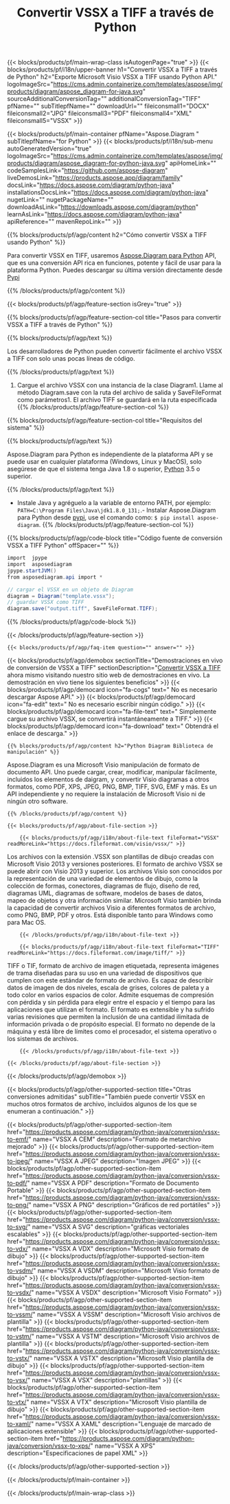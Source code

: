 ﻿---
title: Convertir VSSX a TIFF a través de Python 
weight: 1960
url: /es/python-java/conversion/vssx-to-tiff/ 
description: Ejemplo de código de conversión Python para formato VSSX a archivo TIFF. Utilice este código de ejemplo para convertir VSSX a TIFF dentro de cualquier aplicación basada en Python.
---
{{< blocks/products/pf/main-wrap-class isAutogenPage="true" >}}
{{< blocks/products/pf/i18n/upper-banner h1="Convertir VSSX a TIFF a través de Python" h2="Exporte Microsoft Visio VSSX a TIFF usando Python API." logoImageSrc="https://cms.admin.containerize.com/templates/aspose/img/products/diagram/aspose_diagram-for-java.svg" sourceAdditionalConversionTag="" additionalConversionTag="TIFF" pfName="" subTitlepfName="" downloadUrl="" fileiconsmall1="DOCX" fileiconsmall2="JPG" fileiconsmall3="PDF" fileiconsmall4="XML" fileiconsmall5="VSSX" >}}

{{< blocks/products/pf/main-container pfName="Aspose.Diagram " subTitlepfName="for Python" >}}
{{< blocks/products/pf/i18n/sub-menu autoGeneratedVersion="true" logoImageSrc="https://cms.admin.containerize.com/templates/aspose/img/products/diagram/aspose_diagram-for-python-java.svg" apiHomeLink="" codeSamplesLink="https://github.com/aspose-diagram" liveDemosLink="https://products.aspose.app/diagram/family" docsLink="https://docs.aspose.com/diagram/python-java" installationsDocsLink="https://docs.aspose.com/diagram/python-java" nugetLink="" nugetPackageName="" downloadAsLink="https://downloads.aspose.com/diagram/python" learnAsLink="https://docs.aspose.com/diagram/python-java" apiReference="" mavenRepoLink="" >}}

{{% blocks/products/pf/agp/content h2="Cómo convertir VSSX a TIFF usando Python" %}}

 Para convertir VSSX en TIFF, usaremos
 [Aspose.Diagram para Python](https://products.aspose.com/diagram/python-java/) 
 API, que es una conversión API rica en funciones, potente y fácil de usar para la plataforma Python. Puedes descargar su última versión directamente desde
 [Pypi](https://pypi.org/project/aspose-diagram/) 

{{% /blocks/products/pf/agp/content %}}

{{< blocks/products/pf/agp/feature-section isGrey="true" >}}

{{% blocks/products/pf/agp/feature-section-col title="Pasos para convertir VSSX a TIFF a través de Python" %}}

{{% blocks/products/pf/agp/text %}}

 Los desarrolladores de Python pueden convertir fácilmente el archivo VSSX a TIFF con solo unas pocas líneas de código.

{{% /blocks/products/pf/agp/text %}}

1. Cargue el archivo VSSX con una instancia de la clase Diagram1. Llame al método Diagram.save con la ruta del archivo de salida y SaveFileFormat como parámetros1. El archivo TIFF se guardará en la ruta especificada
{{% /blocks/products/pf/agp/feature-section-col %}}

{{% blocks/products/pf/agp/feature-section-col title="Requisitos del sistema" %}}

{{% blocks/products/pf/agp/text %}}

 Aspose.Diagram para Python es independiente de la plataforma API y se puede usar en cualquier plataforma (Windows, Linux y MacOS), solo asegúrese de que el sistema tenga Java 1.8 o superior, [Python](https://www.python.org/downloads/) 3.5 o superior. 
 
{{% /blocks/products/pf/agp/text %}}

- Instale Java y agréguelo a la variable de entorno PATH, por ejemplo: <code>PATH=C:\Program Files\Java\jdk1.8.0_131;</code>.- Instalar Aspose.Diagram para Python desde <a href="https://pypi.org/project/aspose-diagram/">pypi</a>, use el comando como: <code>$ pip install aspose-diagram</code>.
{{% /blocks/products/pf/agp/feature-section-col %}}

{{% blocks/products/pf/agp/code-block title="Código fuente de conversión VSSX a TIFF Python" offSpacer="" %}}

```cs
import  jpype     
import  asposediagram     
jpype.startJVM() 
from asposediagram.api import *

// cargar el VSSX en un objeto de Diagram 
diagram = Diagram("template.vssx");
// guardar VSSX como TIFF 
diagram.save("output.tiff", SaveFileFormat.TIFF);   


```

{{% /blocks/products/pf/agp/code-block %}}

{{< /blocks/products/pf/agp/feature-section >}}

    {{< blocks/products/pf/agp/faq-item question="" answer="" >}}
 

<!-- aboutfile Starts -->

{{< blocks/products/pf/agp/demobox sectionTitle="Demostraciones en vivo de conversión de VSSX a TIFF" sectionDescription="[Convertir VSSX a TIFF](https://products.aspose.app/diagram/conversion/vssx-to-tiff) ahora mismo visitando nuestro sitio web de demostraciones en vivo. La demostración en vivo tiene los siguientes beneficios" >}}
        {{< blocks/products/pf/agp/democard icon="fa-cogs" text=" No es necesario descargar Aspose API." >}}
        {{< blocks/products/pf/agp/democard icon="fa-edit" text=" No es necesario escribir ningún código." >}}
        {{< blocks/products/pf/agp/democard icon="fa-file-text" text=" Simplemente cargue su archivo VSSX, se convertirá instantáneamente a TIFF." >}}
        {{< blocks/products/pf/agp/democard icon="fa-download" text=" Obtendrá el enlace de descarga." >}}

    {{% blocks/products/pf/agp/content h2="Python Diagram Biblioteca de manipulación" %}}

 Aspose.Diagram es una Microsoft Visio manipulación de formato de documento API. Uno puede cargar, crear, modificar, manipular fácilmente, incluidos los elementos de daigram, y convertir Visio diagramas a otros formatos, como PDF, XPS, JPEG, PNG, BMP, TIFF, SVG, EMF y más. Es un API independiente y no requiere la instalación de Microsoft Visio ni de ningún otro software.  



    {{% /blocks/products/pf/agp/content %}}

    {{< blocks/products/pf/agp/about-file-section >}}

        {{< blocks/products/pf/agp/i18n/about-file-text fileFormat="VSSX" readMoreLink="https://docs.fileformat.com/visio/vssx/" >}}

Los archivos con la extensión .VSSX son plantillas de dibujo creadas con Microsoft Visio 2013 y versiones posteriores. El formato de archivo VSSX se puede abrir con Visio 2013 y superior. Los archivos Visio son conocidos por la representación de una variedad de elementos de dibujo, como la colección de formas, conectores, diagramas de flujo, diseño de red, diagramas UML, diagramas de software, modelos de bases de datos, mapeo de objetos y otra información similar. Microsoft Visio también brinda la capacidad de convertir archivos Visio a diferentes formatos de archivo, como PNG, BMP, PDF y otros. Está disponible tanto para Windows como para Mac OS. 


        {{< /blocks/products/pf/agp/i18n/about-file-text >}}

        {{< blocks/products/pf/agp/i18n/about-file-text fileFormat="TIFF" readMoreLink="https://docs.fileformat.com/image/tiff/" >}}

TIFF o TIF, formato de archivo de imagen etiquetada, representa imágenes de trama diseñadas para su uso en una variedad de dispositivos que cumplen con este estándar de formato de archivo. Es capaz de describir datos de imagen de dos niveles, escala de grises, colores de paleta y a todo color en varios espacios de color. Admite esquemas de compresión con pérdida y sin pérdida para elegir entre el espacio y el tiempo para las aplicaciones que utilizan el formato. El formato es extensible y ha sufrido varias revisiones que permiten la inclusión de una cantidad ilimitada de información privada o de propósito especial. El formato no depende de la máquina y está libre de límites como el procesador, el sistema operativo o los sistemas de archivos.


        {{< /blocks/products/pf/agp/i18n/about-file-text >}}

    {{< /blocks/products/pf/agp/about-file-section >}}

{{< /blocks/products/pf/agp/demobox >}}

<!-- aboutfile Ends -->

{{< blocks/products/pf/agp/other-supported-section title="Otras conversiones admitidas" subTitle="También puede convertir VSSX en muchos otros formatos de archivo, incluidos algunos de los que se enumeran a continuación." >}}

{{< blocks/products/pf/agp/other-supported-section-item href="https://products.aspose.com/diagram/python-java/conversion/vssx-to-emf/" name="VSSX A CEM" description="Formato de metarchivo mejorado" >}}
{{< blocks/products/pf/agp/other-supported-section-item href="https://products.aspose.com/diagram/python-java/conversion/vssx-to-jpeg/" name="VSSX A JPEG" description="Imagen JPEG" >}}
{{< blocks/products/pf/agp/other-supported-section-item href="https://products.aspose.com/diagram/python-java/conversion/vssx-to-pdf/" name="VSSX A PDF" description="Formato de Documento Portable" >}}
{{< blocks/products/pf/agp/other-supported-section-item href="https://products.aspose.com/diagram/python-java/conversion/vssx-to-png/" name="VSSX A PNG" description="Gráficos de red portátiles" >}}
{{< blocks/products/pf/agp/other-supported-section-item href="https://products.aspose.com/diagram/python-java/conversion/vssx-to-svg/" name="VSSX A SVG" description="gráficas vectoriales escalables" >}}
{{< blocks/products/pf/agp/other-supported-section-item href="https://products.aspose.com/diagram/python-java/conversion/vssx-to-vdx/" name="VSSX A VDX" description="Microsoft Visio formato de dibujo" >}}
{{< blocks/products/pf/agp/other-supported-section-item href="https://products.aspose.com/diagram/python-java/conversion/vssx-to-vsdm/" name="VSSX A VSDM" description="Microsoft Visio formato de dibujo" >}}
{{< blocks/products/pf/agp/other-supported-section-item href="https://products.aspose.com/diagram/python-java/conversion/vssx-to-vsdx/" name="VSSX A VSDX" description="Microsoft Visio Formato" >}}
{{< blocks/products/pf/agp/other-supported-section-item href="https://products.aspose.com/diagram/python-java/conversion/vssx-to-vssm/" name="VSSX A VSSM" description="Microsoft Visio archivos de plantilla" >}}
{{< blocks/products/pf/agp/other-supported-section-item href="https://products.aspose.com/diagram/python-java/conversion/vssx-to-vstm/" name="VSSX A VSTM" description="Microsoft Visio archivos de plantilla" >}}
{{< blocks/products/pf/agp/other-supported-section-item href="https://products.aspose.com/diagram/python-java/conversion/vssx-to-vstx/" name="VSSX A VSTX" description="Microsoft Visio plantilla de dibujo" >}}
{{< blocks/products/pf/agp/other-supported-section-item href="https://products.aspose.com/diagram/python-java/conversion/vssx-to-vsx/" name="VSSX A VSX" description="plantillas" >}}
{{< blocks/products/pf/agp/other-supported-section-item href="https://products.aspose.com/diagram/python-java/conversion/vssx-to-vtx/" name="VSSX A VTX" description="Microsoft Visio plantilla de dibujo" >}}
{{< blocks/products/pf/agp/other-supported-section-item href="https://products.aspose.com/diagram/python-java/conversion/vssx-to-xaml/" name="VSSX A XAML" description="Lenguaje de marcado de aplicaciones extensible" >}}
{{< blocks/products/pf/agp/other-supported-section-item href="https://products.aspose.com/diagram/python-java/conversion/vssx-to-xps/" name="VSSX A XPS" description="Especificaciones de papel XML" >}}

{{< /blocks/products/pf/agp/other-supported-section >}}

{{< /blocks/products/pf/main-container >}}
    
{{< /blocks/products/pf/main-wrap-class >}}
